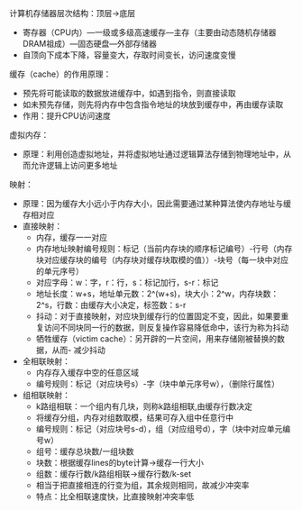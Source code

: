 计算机存储器层次结构：顶层->底层
- 寄存器（CPU内）—一级或多级高速缓存—主存（主要由动态随机存储器DRAM祖成）—固态硬盘—外部存储器
- 自顶向下成本下降，容量变大，存取时间变长，访问速度变慢

缓存（cache）的作用原理：
- 预先将可能读取的数据放进缓存中，如遇到指令，则直接读取
- 如未预先存储，则先将内存中包含指令地址的块放到缓存中，再由缓存读取
- 作用：提升CPU访问速度

虚拟内存：
- 原理：利用创造虚拟地址，并将虚拟地址通过逻辑算法存储到物理地址中，从而允许逻辑上访问更多地址

映射：
- 原理：因为缓存大小远小于内存大小，因此需要通过某种算法使内存地址与缓存相对应
- 直接映射：
	- 内存，缓存一一对应
	- 内存地址映射编号规则：标记（当前内存块的顺序标记编号）-行号（内存块对应缓存块的编号（内存块对缓存块取模的值））-块号（每一块中对应的单元序号）
	- 对应字母：w：字，r：行，s：标记加行，s-r：标记
	- 地址长度：w+s，地址单元数：2^(w+s)，块大小：2^w，内存块数：2^s，行数：由缓存大小决定，标签数：s-r
	- 抖动：对于直接映射，对应块到缓存行的位置固定不变，因此，如果要重复访问不同块同一行的数据，则反复操作容易降低命中，该行为称为抖动
	- 牺牲缓存（victim cache）：另开辟的一片空间，用来存储刚被替换的数据，从而- 减少抖动
- 全相联映射：
	- 内存存入缓存中空的任意区域
	- 编号规则：标记（对应块号s）-字（块中单元序号w），（删除行属性）
- 组相联映射：
	- k路组相联：一个组内有几块，则称k路组相联,由缓存行数决定
	- 将缓存分组，内存对组数取模，结果可存入组中任意行中
	- 编号规则：标记（对应块号s-d），组（对应组号d），字（块中对应单元编号w）
	- 组号：缓存总块数/一组块数
	- 块数：根据缓存lines的byte计算->缓存一行大小
	- 组数：缓存行数/k路组相联->缓存行数/k-set
	- 相当于把直接相连的行变为组，其余规则相同，故减少冲突率
	- 特点：比全相联速度快，比直接映射冲突率低

